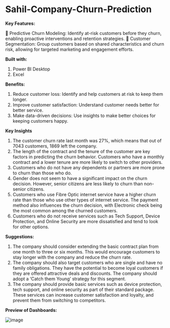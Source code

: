 # Sahil-Company-Churn-Prediction

**Key Features:**

📌 Predictive Churn Modeling: Identify at-risk customers before they churn, enabling proactive interventions and retention strategies.
📌 Customer Segmentation: Group customers based on shared characteristics and churn risk, allowing for targeted marketing and engagement efforts.

**Built with:**
1. Power BI Desktop
2. Excel

**Benefits:**
1. Reduce customer loss: Identify and help customers at risk to keep them longer.
2. Improve customer satisfaction: Understand customer needs better for better service.
3. Make data-driven decisions: Use insights to make better choices for keeping customers happy.

**Key Insights**
1. The customer churn rate last month was 27%, which means that out of 7043 customers, 1869 left the company.
2. The length of the contract and the tenure of the customer are key factors in predicting the churn behavior. Customers who have a monthly contract and a lower tenure are more likely to switch to other providers.
3. Customers who do not have any dependents or partners are more prone to churn than those who do.
4. Gender does not seem to have a significant impact on the churn decision. However, senior citizens are less likely to churn than non-senior citizens.
5. Customers who use Fibre Optic internet service have a higher churn rate than those who use other types of internet service. The payment method also influences the churn decision, with Electronic check being the most common among the churned customers.
6. Customers who do not receive services such as Tech Support, Device Protection, and Online Security are more dissatisfied and tend to look for other options.

**Suggestions:**

1. The company should consider extending the basic contract plan from one month to three or six months. This would encourage customers to stay longer with the company and reduce the churn rate.
2. The company should also target customers who are single and have no family obligations. They have the potential to become loyal customers if they are offered attractive deals and discounts. The company should adopt a ‘Catch them Young’ strategy for this segment.
3. The company should provide basic services such as device protection, tech support, and online security as part of their standard package. These services can increase customer satisfaction and loyalty, and prevent them from switching to competitors.

**Preview of Dashboards:**

![image](https://github.com/user-attachments/assets/2040336e-c17b-4e4e-9295-2355ae5e2d8f)
